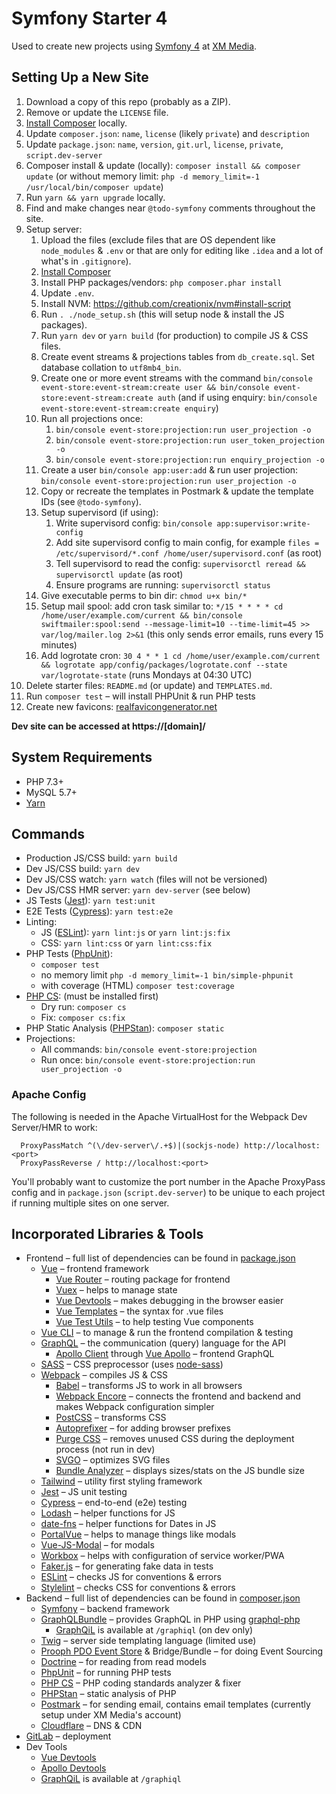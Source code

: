 # Symfony Starter 4

Used to create new projects using [Symfony 4](http://symfony.com/) at [XM Media](https://www.xmmedia.com/).

## Setting Up a New Site

1. Download a copy of this repo (probably as a ZIP).
2. Remove or update the `LICENSE` file.
3. [Install Composer](https://getcomposer.org/download/) locally.
4. Update `composer.json`: `name`, `license` (likely `private`) and `description`
5. Update `package.json`: `name`, `version`, `git.url`, `license`, `private`, `script.dev-server`
6. Composer install & update (locally): `composer install && composer update` (or without memory limit: `php -d memory_limit=-1 /usr/local/bin/composer update`)
7. Run `yarn && yarn upgrade` locally.
8. Find and make changes near `@todo-symfony` comments throughout the site.
9. Setup server:
   1. Upload the files (exclude files that are OS dependent like `node_modules` & `.env` or that are only for editing like `.idea` and a lot of what's in `.gitignore`).
   2. [Install Composer](https://getcomposer.org/download/)
   3. Install PHP packages/vendors: `php composer.phar install`
   4. Update `.env`.
   5. Install NVM: https://github.com/creationix/nvm#install-script
   6. Run `. ./node_setup.sh` (this will setup node & install the JS packages).
   7. Run `yarn dev` or `yarn build` (for production) to compile JS & CSS files.
   9. Create event streams & projections tables from `db_create.sql`. Set database collation to `utf8mb4_bin`.
   10. Create one or more event streams with the command `bin/console event-store:event-stream:create user && bin/console event-store:event-stream:create auth` (and if using enquiry: `bin/console event-store:event-stream:create enquiry`)
   11. Run all projections once:
       1. `bin/console event-store:projection:run user_projection -o` 
       2. `bin/console event-store:projection:run user_token_projection -o` 
       3. `bin/console event-store:projection:run enquiry_projection -o` 
   12. Create a user `bin/console app:user:add` & run user projection: `bin/console event-store:projection:run user_projection -o`
   13. Copy or recreate the templates in Postmark & update the template IDs (see `@todo-symfony`).
   14. Setup supervisord (if using):
       1. Write supervisord config: `bin/console app:supervisor:write-config`
       2. Add site supervisord config to main config, for example `files = /etc/supervisord/*.conf /home/user/supervisord.conf` (as root)
       3. Tell supervisord to read the config: `supervisorctl reread && supervisorctl update` (as root)
       4. Ensure programs are running: `supervisorctl status` 
   15. Give executable perms to bin dir: `chmod u+x bin/*`
   16. Setup mail spool: add cron task similar to: `*/15 * * * * cd /home/user/example.com/current && bin/console swiftmailer:spool:send --message-limit=10 --time-limit=45 >> var/log/mailer.log 2>&1` (this only sends error emails, runs every 15 minutes)
   17. Add logrotate cron: `30 4 * * 1 cd /home/user/example.com/current && logrotate app/config/packages/logrotate.conf --state var/logrotate-state` (runs Mondays at 04:30 UTC)
10. Delete starter files: `README.md` (or update) and `TEMPLATES.md`.
11. Run `composer test` – will install PHPUnit & run PHP tests
12. Create new favicons: [realfavicongenerator.net](https://realfavicongenerator.net)

**Dev site can be accessed at https://[domain]/**

## System Requirements

  - PHP 7.3+
  - MySQL 5.7+
  - [Yarn](https://yarnpkg.com/en/docs/install)

## Commands

  - Production JS/CSS build: `yarn build`
  - Dev JS/CSS build: `yarn dev`
  - Dev JS/CSS watch: `yarn watch` (files will not be versioned)
  - Dev JS/CSS HMR server: `yarn dev-server` (see below)
  - JS Tests ([Jest](https://jestjs.io/)): `yarn test:unit`
  - E2E Tests ([Cypress](https://www.cypress.io/)): `yarn test:e2e`
  - Linting:
    - JS ([ESLint](https://eslint.org/)): `yarn lint:js` or `yarn lint:js:fix`
    - CSS: `yarn lint:css` or `yarn lint:css:fix`
  - PHP Tests ([PhpUnit](https://phpunit.de/)): 
    - `composer test`
    - no memory limit `php -d memory_limit=-1 bin/simple-phpunit`
    - with coverage (HTML) `composer test:coverage`
  - [PHP CS](https://cs.sensiolabs.org/): (must be installed first)
    - Dry run: `composer cs`
    - Fix: `composer cs:fix`
  - PHP Static Analysis ([PHPStan](https://github.com/phpstan/phpstan)): `composer static`
  - Projections:
    - All commands: `bin/console event-store:projection`
    - Run once: `bin/console event-store:projection:run user_projection -o`

### Apache Config

The following is needed in the Apache VirtualHost for the Webpack Dev Server/HMR to work:

```
  ProxyPassMatch ^(\/dev-server\/.+$)|(sockjs-node) http://localhost:<port>
  ProxyPassReverse / http://localhost:<port>
```

You'll probably want to customize the port number in the Apache ProxyPass config
and in `package.json` (`script.dev-server`) to be unique to each project if
running multiple sites on one server.

## Incorporated Libraries & Tools

  - Frontend – full list of dependencies can be found in [package.json](https://github.com/xmmedia/starter_symfony_4/blob/master/package.json)
    - [Vue](https://vuejs.org/) – frontend framework
      - [Vue Router](https://router.vuejs.org/) – routing package for frontend
      - [Vuex](https://vuex.vuejs.org/) – helps to manage state
      - [Vue Devtools](https://github.com/vuejs/vue-devtools) – makes debugging in the browser easier
      - [Vue Templates](https://vuejs.org/v2/guide/syntax.html) – the syntax for .vue files
      - [Vue Test Utils](https://vue-test-utils.vuejs.org/) – to help testing Vue components
    - [Vue CLI](https://cli.vuejs.org/) – to manage & run the frontend compilation & testing
    - [GraphQL](https://graphql.org/) – the communication (query) language for the API
      - [Apollo Client](https://www.apollographql.com/docs/react/) through [Vue Apollo](https://vue-apollo.netlify.com) – frontend GraphQL 
    - [SASS](https://sass-lang.com/) – CSS preprocessor (uses [node-sass](https://www.npmjs.com/package/node-sass))
    - [Webpack](https://webpack.js.org/) – compiles JS & CSS
      - [Babel](https://babeljs.io/) – transforms JS to work in all browsers
      - [Webpack Encore](https://symfony.com/doc/current/frontend.html) – connects the frontend and backend and makes Webpack configuration simpler
      - [PostCSS](https://github.com/postcss/postcss) – transforms CSS
      - [Autoprefixer](ub.com/postcss/autoprefixer) – for adding browser prefixes
      - [Purge CSS](https://github.com/FullHuman/purgecss) – removes unused CSS during the deployment process (not run in dev)
      - [SVGO](https://github.com/svg/svgo) – optimizes SVG files
      - [Bundle Analyzer](https://github.com/webpack-contrib/webpack-bundle-analyzer) – displays sizes/stats on the JS bundle size
    - [Tailwind](https://tailwindcss.com/docs/what-is-tailwind/) – utility first styling framework
    - [Jest](https://jestjs.io/) – JS unit testing
    - [Cypress](https://www.cypress.io/) – end-to-end (e2e) testing
    - [Lodash](https://lodash.com/) – helper functions for JS
    - [date-fns](https://date-fns.org/) – helper functions for Dates in JS
    - [PortalVue](https://github.com/LinusBorg/portal-vue) – helps to manage things like modals
    - [Vue-JS-Modal](http://vue-js-modal.yev.io/) – for modals 
    - [Workbox](https://developers.google.com/web/tools/workbox/) – helps with configuration of service worker/PWA
    - [Faker.js](https://github.com/marak/Faker.js/) – for generating fake data in tests
    - [ESLint](https://eslint.org/) – checks JS for conventions & errors
    - [Stylelint](https://stylelint.io/) – checks CSS for conventions & errors
  - Backend – full list of dependencies can be found in [composer.json](https://github.com/xmmedia/starter_symfony_4/blob/master/composer.json)
    - [Symfony](https://symfony.com/doc/current/index.html#gsc.tab=0) – backend framework
    - [GraphQLBundle](https://github.com/overblog/GraphQLBundle) – provides GraphQL in PHP using [graphql-php](https://github.com/webonyx/graphql-php)
      - [GraphQiL](https://github.com/graphql/graphiql) is available at `/graphiql` (on dev only)
    - [Twig](https://twig.symfony.com/) – server side templating language (limited use)
    - [Prooph PDO Event Store](https://github.com/prooph/pdo-event-store) & Bridge/Bundle – for doing Event Sourcing
    - [Doctrine](https://www.doctrine-project.org/) – for reading from read models
    - [PhpUnit](https://phpunit.de/) – for running PHP tests
    - [PHP CS](https://cs.sensiolabs.org/) – PHP coding standards analyzer & fixer
    - [PHPStan](https://github.com/phpstan/phpstan) – static analysis of PHP
    - [Postmark](https://postmarkapp.com/) – for sending email, contains email templates (currently setup under XM Media's account)
    - [Cloudflare](https://www.cloudflare.com/) – DNS & CDN
  - [GitLab](https://gitlab.com/) – deployment
  - Dev Tools
    - [Vue Devtools](https://github.com/vuejs/vue-devtools)
    - [Apollo Devtools](https://github.com/apollographql/apollo-client-devtools)
    - [GraphQiL](https://github.com/graphql/graphiql) is available at `/graphiql`

